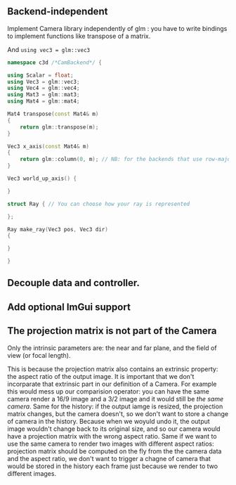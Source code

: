 ## Backend-independent

Implement Camera library independently of glm : you have to write bindings to implement functions like transpose of a matrix.

And `using vec3 = glm::vec3`

```cpp
namespace c3d /*CamBackend*/ {

using Scalar = float;
using Vec3 = glm::vec3;
using Vec4 = glm::vec4;
using Mat3 = glm::mat3;
using Mat4 = glm::mat4;

Mat4 transpose(const Mat4& m)
{
    return glm::transpose(m);
}

Vec3 x_axis(const Mat4& m)
{
    return glm::column(0, m); // NB: for the backends that use row-major matrices instead of column-major, you will want to return the first row, not the first column !
}

Vec3 world_up_axis() {

}

struct Ray { // You can choose how your ray is represented

};

Ray make_ray(Vec3 pos, Vec3 dir)
{

}

}
```

## Decouple data and controller.

## Add optional ImGui support

## The projection matrix is not part of the Camera

Only the intrinsic parameters are: the near and far plane, and the field of view (or focal length).

This is because the projection matrix also contains an extrinsic property: the aspect ratio of the output image. It is important that we don't incorparate that extrinsic part in our definition of a Camera. For example this would mess up our comparision operator: you can have the same camera render a 16/9 image and a 3/2 image and it would still be *the same camera*.
Same for the history: if the output iamge is resized, the projection matrix changes, but the camera doesn't, so we don't want to store a change of camera in the history. Because when we woyuld undo it, the output image wouldn't change back to its original size, and so our camera would have a projection matrix with the wrong aspect ratio.
Same if we want to use the same camera to render two images with different aspect ratios: projection matrix should be computed on the fly from the the camera data and the aspect ratio, we don't want to trigger a chagne of camera that would be stored in the history each frame just because we render to two different images.